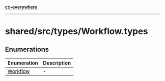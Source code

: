 [**cc-everywhere**](../../../../index.md)

***

# shared/src/types/Workflow.types

## Enumerations

| Enumeration | Description |
| ------ | ------ |
| [Workflow](../workflow-types/enumerations/workflow.md) | - |
